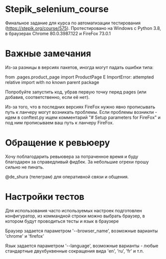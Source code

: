 ﻿# Stepik_selenium_course

Финальное задание для курса по автоматизации тестирования (https://stepik.org/course/575). Протестировано на Windows c Python 3.8, в браузерах Chrome 80.0.3987.122 и FireFox 73.0.1


# Важные замечания

Из-за разницы в версиях пакетов, иногда могут падать ошибки типа: 

from .pages.product_page import ProductPage
E   ImportError: attempted relative import with no known parent package

Попробуйте запустить код, убрав первую точку перед pages (или добавив, соответственно, если её нет). 


Из-за того, что в последних версиях FireFox нужно явно прописывать путь к ланчеру могут возникать проблемы. 
Если проблемы возникли - идем в conftest.py ищем комментарий "# Setup parameters for FireFox" и под ним прописываем ваш путь к ланчеру FireFox.


# Обращение к ревьюеру

Хочу поблагодарить ревьювера за потраченное время и буду благодарен за справедливый фидбек. За небольшие огрехи прошу сильно не пинать.

@de_shura (телеграм) для оперативной связи и общения. 


# Настройки тестов

Для использования часто используемых настроек подготовлен конфигуратор, из коммандной строки можно выбрать браузер, в котором будут проводиться тесты и язык в браузере

Браузер задается параметром '--browser_name', возможные варианты 'chrome' и 'firefox'

Язык задается параметром '--language', возможные варианты - любые стандартные двухбуквенные сокращения вида 'en', 'ru', 'fr' и т.п.